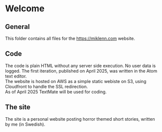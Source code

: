 # Welcome  
## General  
This folder contains all files for the <https://miklenn.com> website. 
## Code
The code is plain HTML without any server side execution. No user data is logged. The first iteration, published on April 2025, was written in the Atom text editor.  
The website is hosted on AWS as a simple static webiste on S3, using Cloudfront to handle the SSL redirection.  
As of April 2025 TextMate will be used for coding.
## The site
The site is a personal website posting horror themed short stories, written by me (in Swedish).
